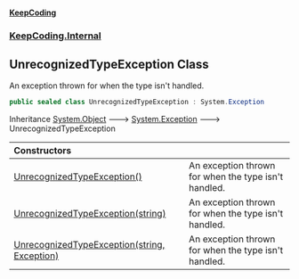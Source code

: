 #### [KeepCoding](index.md 'index')
### [KeepCoding.Internal](KeepCoding_Internal.md 'KeepCoding.Internal')
## UnrecognizedTypeException Class
An exception thrown for when the type isn't handled.  
```csharp
public sealed class UnrecognizedTypeException : System.Exception
```

Inheritance [System.Object](https://docs.microsoft.com/en-us/dotnet/api/System.Object 'System.Object') &#129106; [System.Exception](https://docs.microsoft.com/en-us/dotnet/api/System.Exception 'System.Exception') &#129106; UnrecognizedTypeException  

| Constructors | |
| :--- | :--- |
| [UnrecognizedTypeException()](UnrecognizedTypeException_UnrecognizedTypeException().md 'KeepCoding.Internal.UnrecognizedTypeException.UnrecognizedTypeException()') | An exception thrown for when the type isn't handled.<br/> |
| [UnrecognizedTypeException(string)](UnrecognizedTypeException__ctor_cWnNBCzhExIfEtkJqv73Dw.md 'KeepCoding.Internal.UnrecognizedTypeException.UnrecognizedTypeException(string)') | An exception thrown for when the type isn't handled.<br/> |
| [UnrecognizedTypeException(string, Exception)](UnrecognizedTypeException__ctor_2f8a9N7GKtr3jzP52ssouA.md 'KeepCoding.Internal.UnrecognizedTypeException.UnrecognizedTypeException(string, System.Exception)') | An exception thrown for when the type isn't handled.<br/> |
